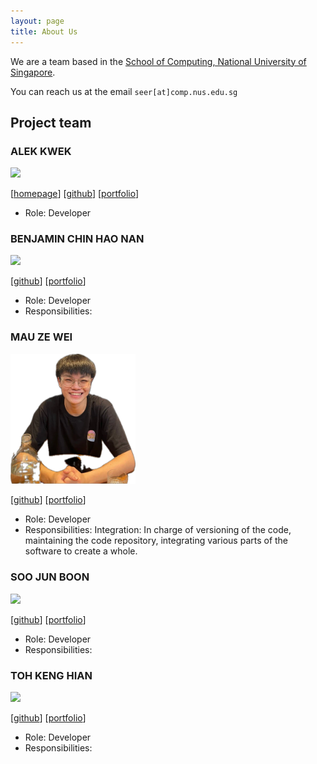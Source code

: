 ```yaml
---
layout: page
title: About Us
---
```


We are a team based in the [School of Computing, National University of Singapore](https://www.comp.nus.edu.sg).

You can reach us at the email `seer[at]comp.nus.edu.sg`

## Project team

### ALEK KWEK

<img src="images/johndoe.png" width="200px">

[[homepage](http://www.comp.nus.edu.sg/~damithch)]
[[github](https://github.com/AlekKwek18)]
[[portfolio](team/wassilililily)]

* Role: Developer

### BENJAMIN CHIN HAO NAN

<img src="images/johndoe.png" width="200px">

[[github](https://github.com/Quasant)]
[[portfolio](team/wassilililily)]

* Role: Developer
* Responsibilities: 

### MAU ZE WEI

<img src="images/wassilililily.png" width="200px">

[[github](https://github.com/wassilililily)] [[portfolio](team/wassilililily.md)]

* Role: Developer
* Responsibilities: Integration: In charge of versioning of the code, maintaining the code repository, integrating various parts of the software to create a whole.

### SOO JUN BOON

<img src="images/johndoe.png" width="200px">

[[github](https://github.com/Green-Tea-123)]
[[portfolio](team/wassilililily)]

* Role: Developer
* Responsibilities: 

### TOH KENG HIAN

<img src="images/johndoe.png" width="200px">

[[github](https://github.com/KengHian)]
[[portfolio](team/wassilililily)]

* Role: Developer
* Responsibilities: 
